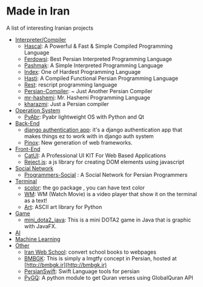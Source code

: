 # Made in Iran
A list of interesting Iranian projects

- [Interpreter/Compiler](#i-c)
  - [Hascal](https://github.com/hascal/hascal): A Powerful & Fast & Simple Compiled Programming Language
  - [Ferdowsi](https://github.com/Ferdowsi-lang/Ferdowsi-Python-Interpreter): Best Persian Interpreted Programming Language
  - [Pashmak](https://github.com/pashmaklang/pashmak): A Simple Interpreted Programming Language
  - [Index](https://github.com/index-lang/Pandex): One of Hardest Programming Language
  - [Hasti](https://github.com/hasti-lang/compiler): A Compiled Functional Persian Programming Language
  - [Rest](https://github.com/mak12776/rest): rescript programming language 
  - [Persian-Compiler](https://github.com/mahi97/Persian-Compiler):  ~ Just Another Persian Compiler 
  - [mr-hashemi](https://github.com/mr-hashemi/mr-hashemi): Mr. Hashemi Programming Language 
  - [kharazmi](https://github.com/k3rn3l-p4n1c/kharazmi):  Just a Persian compiler 
- [Operation System](#os)
  - [PyAbr](https://github.com/PyFarsi/pyabr):  Pyabr lightweight OS with Python and Qt 
- [Back-End](#backend)
  - [django authentication app](https://github.com/m-moein98/django-authentication-app): it's a django authentication app that makes things ez to work with in django auth system 
  - [Pinox](https://github.com/pinoox/pinoox): New generation of web frameworks.
- [Front-End](#frontend)
  - [CatUI](https://github.com/AliChraghi/CatUI):  A Professional UI KIT For Web Based Applications 
  - [Reject.js](https://github.com/rejectjs/reject):  a js library for creating DOM elements using javascript 
- [Social Network](#sw)
  - [Programmers-Social](https://github.com/mskf1383/Programmers-Social) : A Social Network for Persian Programmers
- [Terminal](#term)
  - [scolor](https://github.com/sina-yeganeh/scolor):  the go package , you can have text color 
  - [WM](https://github.com/pycdr/WM): WM (Watch Movie) is a video player that show it on the terminal as a text!
  - [Art](https://github.com/sepandhaghighi/art): ASCII art library for Python 
- [Game](#game)
  - [mini_dota2_java](https://github.com/kiasar/mini_dota2_java):  This is a mini DOTA2 game in Java that is graphic with JavaFX. 
- [AI](#ai)
- [Machine Learning](#ml)
- [Other](#other)
  - [Iran Web School](https://github.com/iran-web-school/web-school-books):  convert school books to webpages 
  - [BMBGK](https://github.com/jadijadi/re-lmgtfy): This is simply a lmgtfy concept in Persian, hosted at [http://bmbgk.ir](http://bmbgk.ir)
  - [PersianSwift](https://github.com/omidgolparvar/PersianSwift): Swift Language tools for persian
  - [PyGQ](https://github.com/farooqkz/PyGQ): A python module to get Quran verses using GlobalQuran API 
